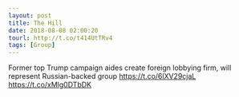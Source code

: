 ```yaml
---
layout: post
title: The Hill
date: 2018-08-08 02:00:20
tourl: http://t.co/t414UtTRv4
tags: [Group]
---
```

Former top Trump campaign aides create foreign lobbying firm, will represent Russian-backed group https://t.co/6lXV29cjaL https://t.co/xMlg0DTbDK